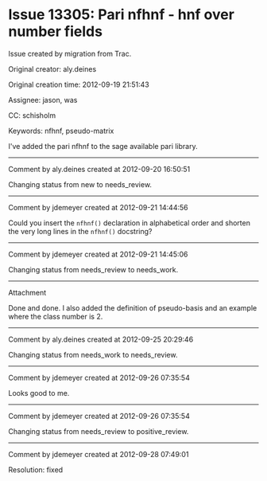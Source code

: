 # Issue 13305: Pari nfhnf - hnf over number fields

Issue created by migration from Trac.

Original creator: aly.deines

Original creation time: 2012-09-19 21:51:43

Assignee: jason, was

CC:  schisholm

Keywords: nfhnf, pseudo-matrix

I've added the pari nfhnf to the sage available pari library.


---

Comment by aly.deines created at 2012-09-20 16:50:51

Changing status from new to needs_review.


---

Comment by jdemeyer created at 2012-09-21 14:44:56

Could you insert the `nfhnf()` declaration in alphabetical order and shorten the very long lines in the `nfhnf()` docstring?


---

Comment by jdemeyer created at 2012-09-21 14:45:06

Changing status from needs_review to needs_work.


---

Attachment

Done and done.  I also added the definition of pseudo-basis and an example where the class number is 2.


---

Comment by aly.deines created at 2012-09-25 20:29:46

Changing status from needs_work to needs_review.


---

Comment by jdemeyer created at 2012-09-26 07:35:54

Looks good to me.


---

Comment by jdemeyer created at 2012-09-26 07:35:54

Changing status from needs_review to positive_review.


---

Comment by jdemeyer created at 2012-09-28 07:49:01

Resolution: fixed
